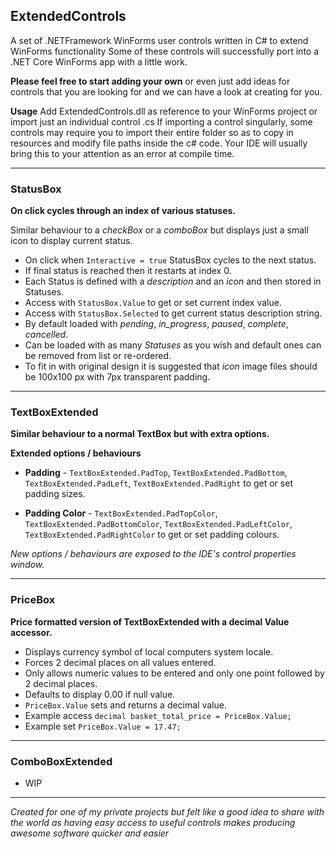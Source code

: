 ## ExtendedControls
A set of .NETFramework WinForms user controls written in C# to extend WinForms functionality
Some of these controls will successfully port into a .NET Core WinForms app with a little work.

**Please feel free to start adding your own** or even just add ideas for controls that you are looking for and we can have a look at creating for you.

**Usage** Add ExtendedControls.dll as reference to your WinForms project or import just an individual control .cs
If importing a control singularly, some controls may require you to import their entire folder so as to copy in resources and modify file paths inside the c# code.
Your IDE will usually bring this to your attention as an error at compile time.
***

### **StatusBox**
**On click cycles through an index of various statuses.**

Similar behaviour to a *checkBox* or a *comboBox* but displays just a small icon to display current status.
* On click when `Interactive = true` StatusBox cycles to the next status.
* If final status is reached then it restarts at index 0.
* Each Status is defined with a *description* and an *icon* and then stored in Statuses.
* Access with `StatusBox.Value` to get or set current index value.
* Access with `StatusBox.Selected` to get current status description string.
* By default loaded with *pending*, *in_progress*, *paused*, *complete*, *cancelled*.
* Can be loaded with as many *Statuses* as you wish and default ones can be removed from list or re-ordered.
* To fit in with original design it is suggested that *icon* image files should be 100x100 px with 7px transparent padding.
***

### **TextBoxExtended**
**Similar behaviour to a normal TextBox but with extra options.**

**Extended options / behaviours**
* **Padding** - `TextBoxExtended.PadTop`, `TextBoxExtended.PadBottom`, `TextBoxExtended.PadLeft`, `TextBoxExtended.PadRight` to get or set padding sizes.

* **Padding Color** - `TextBoxExtended.PadTopColor`, `TextBoxExtended.PadBottomColor`, `TextBoxExtended.PadLeftColor`, `TextBoxExtended.PadRightColor` to get or set padding colours.

*New options / behaviours are exposed to the IDE's control properties window.*
***

### **PriceBox**
**Price formatted version of TextBoxExtended with a decimal Value accessor.**
* Displays currency symbol of local computers system locale.
* Forces 2 decimal places on all values entered.
* Only allows numeric values to be entered and only one point followed by 2 decimal places.
* Defaults to display 0.00 if null value.
* `PriceBox.Value` sets and returns a decimal value.
* Example access `decimal basket_total_price = PriceBox.Value;`
* Example set `PriceBox.Value = 17.47;`
***

### **ComboBoxExtended**
* WIP
***

*Created for one of my private projects but felt like a good idea to share with the world as having easy access to useful controls makes producing awesome software quicker and easier*
